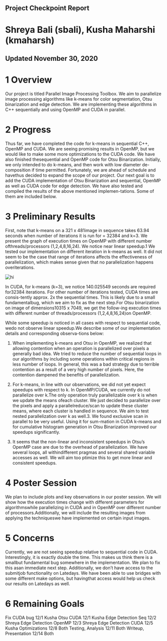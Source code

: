 ## Project Checkpoint Report
# Shreya Bali (sbali), Kusha Maharshi (kmaharsh)
## Updated November 30, 2020

# 1 Overview
Our project is titled Parallel Image Processing Toolbox. We aim to parallelize image processing algorithms like k-means for color segmentation, Otsu binarization and edge detection.  We are implementing these algorithms in C++ sequentially and using OpenMP and CUDA in parallel.

# 2  Progress
Thus far, we have completed the code for k-means in sequential C++, OpenMP and CUDA. We are seeing promising results in OpenMP, but we would like to make some more optimizations to the CUDA code.  We have also finished thesequential and OpenMP code for Otsu Binarization. Initially, we only intended to do k-means, and then work with low diameter de-composition if time permitted.  Fortunately, we are ahead of schedule and havethus decided to expand the scope of our project.  Our next goal is to add the CUDA implementation of Otsu Binarization and sequential,  OpenMP as well as CUDA code for edge detection. We have also tested and compiled the results of the above mentioned implemen-tations.  Some of them are included below.

# 3  Preliminary Results
First, note that k-means on a 321 x 481image in sequence takes 63.94 seconds when number of iterations it is run for = 32384 and k=3. We present the graph of execution times on OpenMP with different number ofthreads/processors (1,2,4,8,16,24).  We notice near linear speedup.1
We  tested  our  implementation  on  different  iteration  in  k-means  as  well. It did not seem to be the case that range of iterations affects the effectiveness of parallelization,  which  makes  sense  given  that  no  parallelization  happens  overiterations. 

<img src="Images/k-means OpenMP\/ Execution Times.png" alt="hi"/>

In  CUDA,  for  k-means  (k=3),  we  notice  140.025549  seconds  are  required  for32384 iterations.  For other number of iterations tested, CUDA times are consis-tently approx.  2x the sequential times.  This is likely due to a small fundamentalbug, which we aim to fix as the next step.For Otsu binarization on image of dimensions10315 x 7049, we get the follow-ing execution times with different number of threads/processors (1,2,4,8,16,24)on OpenMP.

While some speedup is noticed in all cases with respect to sequential code, wedo not observe linear speedup.We  describe  some  of  our  implementation  details  and  corresponding  observa-tions below:
1.   When  implementing  k-means  and  Otsu  in  OpenMP,  we  realized  that  allowing contention when an operation is parallelized over pixels a generally bad idea.  We tried to reduce the number of sequential loops in our algorithms by including some operations within critical regions in less number of loops.  In general, this was a bad strategy due to terrible contention as a result of a very high number of pixels.  Here, the contention dampened the benefits of parallelization.

2.  For k-means, in line with our observations, we did not yet expect speedups with respect to k.  In OpenMP/CUDA, we currently do not parallelize over k.The only operation truly parallelizable over k is when we update the means ofeach cluster.  We just decided to parallelize over the pixels and apply a parallelreduce/scan  to  update  these  cluster  means,  where  each  cluster  is  handled  in sequence.  We aim to test nested parallelization over k as well.3.   We  found  exclusive  scan  in  parallel  to  be  very  useful.   Using  it  for  sum-mation  in  CUDA  k-means  and  for  cumulative  histogram  generation  in  Otsu Binarization improved our speedups significantly.

4.  It seems that the non-linear and inconsistent speedups in Otsu’s OpenMP case are due to the overhead of parallelization.  We have several loops, all withindifferent pragmas and several shared variable accesses as well.  We will aim too ptimize this to get more linear and consistent speedups.

# 4  Poster Session
We plan to include plots and key observations in our poster session.  We will show how the execution times change with different parameters for algorithmswhile parallelizing in CUDA and in OpenMP over different number of processors.Additionally, we will include the resulting images from applying the techniqueswe have implemented on certain input images.

# 5  Concerns
Currently,  we  are  not  seeing  speedup  relative  to  sequential  code  in  CUDA. Interestingly, it is exactly double the time.  This makes us think there is a smallbut fundamental bug somewhere in the implementation.  We plan to fix this asan immediate next step. Additionally, we don’t have access to the submitjob functionality on Latedays. We have been able to use bridges with some different make options, but havingthat access would help us check our results on Latedays as well.

# 6  Remaining Goals
Fix CUDA bug 12/1 Kusha
Otsu CUDA 12/1 Kusha
Edge Detection Seq 12/2 Shreya 
Edge Detection OpenMP 12/3 Shreya 
Edge Detection CUDA 12/5 Kusha
Optimizations 12/8 Both
Testing, Analysis 12/11 Both 
Writeup, Presentation 12/14 Both
